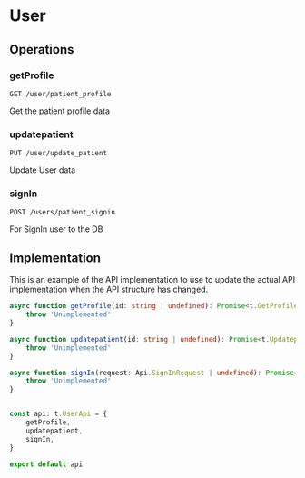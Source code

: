 # User

## Operations

### getProfile

```http
GET /user/patient_profile
```

Get the patient profile data

### updatepatient

```http
PUT /user/update_patient
```

Update User data

### signIn

```http
POST /users/patient_signin
```

For SignIn user to the DB

## Implementation

This is an example of the API implementation to use to update the actual API implementation
when the API structure has changed.

```typescript
async function getProfile(id: string | undefined): Promise<t.GetProfileResponse> {
	throw 'Unimplemented'
}

async function updatepatient(id: string | undefined): Promise<t.UpdatepatientResponse> {
	throw 'Unimplemented'
}

async function signIn(request: Api.SignInRequest | undefined): Promise<t.SignInResponse> {
	throw 'Unimplemented'
}


const api: t.UserApi = {
	getProfile,
	updatepatient,
	signIn,
}

export default api
```
